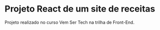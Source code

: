 # Projeto React de um site de receitas

Projeto realizado no curso Vem Ser Tech na trilha de Front-End.
